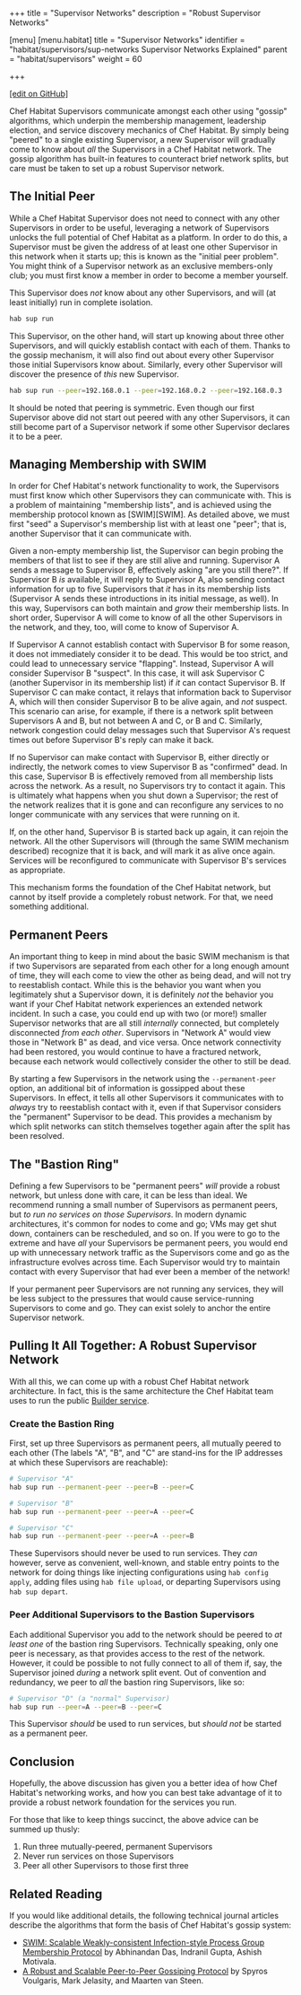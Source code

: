 +++
title = "Supervisor Networks"
description = "Robust Supervisor Networks"

[menu]
  [menu.habitat]
    title = "Supervisor Networks"
    identifier = "habitat/supervisors/sup-networks Supervisor Networks Explained"
    parent = "habitat/supervisors"
    weight = 60

+++

[\[edit on GitHub\]](https://github.com/habitat-sh/habitat/blob/master/components/docs-chef-io/content/habitat/sup_networks.md)

Chef Habitat Supervisors communicate amongst each other using "gossip" algorithms, which underpin the membership management, leadership election, and service discovery mechanics of Chef Habitat. By simply being "peered" to a single existing Supervisor, a new Supervisor will gradually come to know about _all_ the Supervisors in a Chef Habitat network. The gossip algorithm has built-in features to counteract brief network splits, but care must be taken to set up a robust Supervisor network.

## The Initial Peer

While a Chef Habitat Supervisor does not need to connect with any other Supervisors in order to be useful, leveraging a network of Supervisors unlocks the full potential of Chef Habitat as a platform. In order to do this, a Supervisor must be given the address of at least one other Supervisor in this network when it starts up; this is known as the "initial peer problem". You might think of a Supervisor network as an exclusive members-only club; you must first know a member in order to become a member yourself.

This Supervisor does _not_ know about any other Supervisors, and will (at least initially) run in complete isolation.

```sh
hab sup run
```

This Supervisor, on the other hand, will start up knowing about three other Supervisors, and will quickly establish contact with each of them. Thanks to the gossip mechanism, it will also find out about every other Supervisor those initial Supervisors know about. Similarly, every other Supervisor will discover the presence of _this_ new Supervisor.

```sh
hab sup run --peer=192.168.0.1 --peer=192.168.0.2 --peer=192.168.0.3
```

It should be noted that peering is symmetric. Even though our first Supervisor above did not start out peered with any other Supervisors, it can still become part of a Supervisor network if some other Supervisor declares it to be a peer.

## Managing Membership with SWIM

In order for Chef Habitat's network functionality to work, the Supervisors must first know which other Supervisors they can communicate with. This is a problem of maintaining "membership lists", and is achieved using the membership protocol known as [SWIM][SWIM]. As detailed above, we must first "seed" a Supervisor's membership list with at least one "peer"; that is, another Supervisor that it can communicate with.

Given a non-empty membership list, the Supervisor can begin probing the members of that list to see if they are still alive and running. Supervisor A sends a message to Supervisor B, effectively asking "are you still there?". If Supervisor B _is_ available, it will reply to Supervisor A, also sending contact information for up to five Supervisors that _it_ has in its membership lists (Supervisor A sends these introductions in its initial message, as well). In this way, Supervisors can both maintain and _grow_ their membership lists. In short order, Supervisor A will come to know of all the other Supervisors in the network, and they, too, will come to know of Supervisor A.

If Supervisor A cannot establish contact with Supervisor B for some reason, it does not immediately consider it to be dead. This would be too strict, and could lead to unnecessary service "flapping". Instead, Supervisor A will consider Supervisor B "suspect". In this case, it will ask Supervisor C (another Supervisor in its membership list) if _it_ can contact Supervisor B. If Supervisor C can make contact, it relays that information back to Supervisor A, which will then consider Supervisor B to be alive again, and _not_ suspect. This scenario can arise, for example, if there is a network split between Supervisors A and B, but not between A and C, or B and C. Similarly, network congestion could delay messages such that Supervisor A's request times out before Supervisor B's reply can make it back.

If no Supervisor can make contact with Supervisor B, either directly or indirectly, the network comes to view Supervisor B as "confirmed" dead. In this case, Supervisor B is effectively removed from all membership lists across the network. As a result, no Supervisors try to contact it again. This is ultimately what happens when you shut down a Supervisor; the rest of the network realizes that it is gone and can reconfigure any services to no longer communicate with any services that were running on it.

If, on the other hand, Supervisor B is started back up again, it can rejoin the network. All the other Supervisors will (through the same SWIM mechanism described) recognize that it is back, and will mark it as alive once again. Services will be reconfigured to communicate with Supervisor B's services as appropriate.

This mechanism forms the foundation of the Chef Habitat network, but cannot by itself provide a completely robust network. For that, we need something additional.

## Permanent Peers

An important thing to keep in mind about the basic SWIM mechanism is that if two Supervisors are separated from each other for a long enough amount of time, they will each come to view the other as being dead, and will not try to reestablish contact. While this is the behavior you want when you legitimately shut a Supervisor down, it is definitely _not_ the behavior you want if your Chef Habitat network experiences an extended network incident. In such a case, you could end up with two (or more!) smaller Supervisor networks that are all still _internally_ connected, but completely disconnected _from each other_. Supervisors in "Network A" would view those in "Network B" as dead, and vice versa. Once network connectivity had been restored, you would continue to have a fractured network, because each network would collectively consider the other to still be dead.

By starting a few Supervisors in the network using the `--permanent-peer` option, an additional bit of information is gossipped about these Supervisors. In effect, it tells all other Supervisors it communicates with to _always_ try to reestablish contact with it, even if that Supervisor considers the "permanent" Supervisor to be dead. This provides a mechanism by which split networks can stitch themselves together again after the split has been resolved.

## The "Bastion Ring"

Defining a few Supervisors to be "permanent peers" _will_ provide a robust network, but unless done with care, it can be less than ideal. We recommend running a small number of Supervisors as permanent peers, but _to run no services on those Supervisors_. In modern dynamic architectures, it's common for nodes to come and go; VMs may get shut down, containers can be rescheduled, and so on. If you were to go to the extreme and have _all_ your Supervisors be permanent peers, you would end up with unnecessary network traffic as the Supervisors come and go as the infrastructure evolves across time. Each Supervisor would try to maintain contact with every Supervisor that had ever been a member of the network!

If your permanent peer Supervisors are not running any services, they will be less subject to the pressures that would cause service-running Supervisors to come and go. They can exist solely to anchor the entire Supervisor network.

## Pulling It All Together: A Robust Supervisor Network

With all this, we can come up with a robust Chef Habitat network architecture. In fact, this is the same architecture the Chef Habitat team uses to run the public [Builder service](https://bldr.habitat.sh).

### Create the Bastion Ring

First, set up three Supervisors as permanent peers, all mutually peered to each other (The labels "A", "B", and "C" are stand-ins for the IP addresses at which these Supervisors are reachable):

``` sh
# Supervisor "A"
hab sup run --permanent-peer --peer=B --peer=C

# Supervisor "B"
hab sup run --permanent-peer --peer=A --peer=C

# Supervisor "C"
hab sup run --permanent-peer --peer=A --peer=B
```

These Supervisors should never be used to run services. They _can_ however, serve as convenient, well-known, and stable entry points to the network for doing things like injecting configurations using `hab config apply`, adding files using `hab file upload`, or departing Supervisors using `hab sup depart`.

### Peer Additional Supervisors to the Bastion Supervisors

Each additional Supervisor you add to the network should be peered to _at least one_ of the bastion ring Supervisors. Technically speaking, only one peer is necessary, as that provides access to the rest of the network. However, it could be possible to not fully connect to all of them if, say, the Supervisor joined _during_ a network split event. Out of convention and redundancy, we peer to _all_ the bastion ring Supervisors, like so:

``` sh
# Supervisor "D" (a "normal" Supervisor)
hab sup run --peer=A --peer=B --peer=C
```

This Supervisor _should_ be used to run services, but _should not_ be started as a permanent peer.

## Conclusion

Hopefully, the above discussion has given you a better idea of how Chef Habitat's networking works, and how you can best take advantage of it to provide a robust network foundation for the services you run.

For those that like to keep things succinct, the above advice can be summed up thusly:

1. Run three mutually-peered, permanent Supervisors
2. Never run services on those Supervisors
3. Peer all other Supervisors to those first three

## Related Reading

If you would like additional details, the following technical journal articles describe the algorithms that form the basis of Chef Habitat's gossip system:

* [SWIM: Scalable Weakly-consistent Infection-style Process Group Membership Protocol](https://www.cs.cornell.edu/projects/Quicksilver/public_pdfs/SWIM.pdf) by Abhinandan Das, Indranil Gupta, Ashish Motivala.
* [A Robust and Scalable Peer-to-Peer Gossiping Protocol](https://citeseerx.ist.psu.edu/viewdoc/download?doi=10.1.1.90.8773&rep=rep1&type=pdf) by Spyros Voulgaris, Mark Jelasity, and Maarten van Steen.
